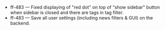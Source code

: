 
- ff-483 — Fixed displaying of "red dot" on top of "show sidebar" button when sidebar is closed and there are tags in tag filter.
- ff-483 — Save all user settings (including news filters & GUI) on the backend.
